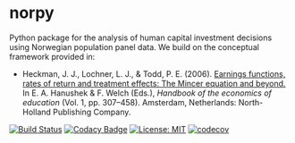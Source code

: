 # norpy

Python package for the analysis of human capital investment decisions using Norwegian population panel data. We build on the conceptual framework provided in:

* Heckman, J. J., Lochner, L. J., & Todd, P. E. (2006). [Earnings functions, rates of return and treatment effects: The Mincer equation and beyond.](https://www.sciencedirect.com/science/article/pii/S1574069206010075) In E. A. Hanushek & F. Welch (Eds.), *Handbook of the economics of education* (Vol. 1, pp. 307–458). Amsterdam, Netherlands: North-Holland Publishing Company.


[![Build Status](https://travis-ci.org/OpenSourceEconomics/norpy.svg?branch=master)](https://travis-ci.org/OpenSourceEconomics/norpy) [![Codacy Badge](https://api.codacy.com/project/badge/Grade/6872a84d76b94bde9edaac91d92ddbc3)](https://www.codacy.com/app/OpenSourceEconomics/norpy?utm_source=github.com&amp;utm_medium=referral&amp;utm_content=OpenSourceEconomics/norpy&amp;utm_campaign=Badge_Grade) [![License: MIT](https://img.shields.io/badge/License-MIT-blue.svg)](https://github.com/OpenSourceEconomics/norpy/blob/master/LICENSE) [![codecov](https://codecov.io/gh/OpenSourceEconomics/norpy/branch/master/graph/badge.svg)](https://codecov.io/gh/OpenSourceEconomics/norpy)
